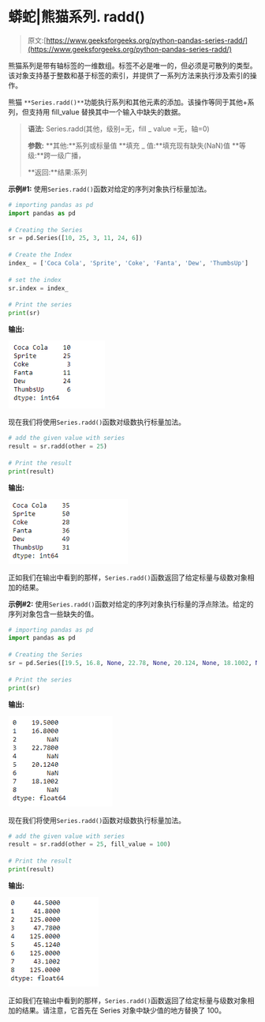 # 蟒蛇|熊猫系列. radd()

> 原文:[https://www.geeksforgeeks.org/python-pandas-series-radd/](https://www.geeksforgeeks.org/python-pandas-series-radd/)

熊猫系列是带有轴标签的一维数组。标签不必是唯一的，但必须是可散列的类型。该对象支持基于整数和基于标签的索引，并提供了一系列方法来执行涉及索引的操作。

熊猫 `**Series.radd()**`功能执行系列和其他元素的添加。该操作等同于其他+系列，但支持用 fill_value 替换其中一个输入中缺失的数据。

> **语法:** Series.radd(其他，级别=无，fill _ value =无，轴=0)
> 
> **参数:**
> **其他:**系列或标量值
> **填充 _ 值:**填充现有缺失(NaN)值
> **等级:**跨一级广播，
> 
> **返回:**结果:系列

**示例#1:** 使用`Series.radd()`函数对给定的序列对象执行标量加法。

```py
# importing pandas as pd
import pandas as pd

# Creating the Series
sr = pd.Series([10, 25, 3, 11, 24, 6])

# Create the Index
index_ = ['Coca Cola', 'Sprite', 'Coke', 'Fanta', 'Dew', 'ThumbsUp']

# set the index
sr.index = index_

# Print the series
print(sr)
```

**输出:**

![](img/dab04769c1239f7411b50876f1fa5e58.png)

现在我们将使用`Series.radd()`函数对级数执行标量加法。

```py
# add the given value with series
result = sr.radd(other = 25)

# Print the result
print(result)
```

**输出:**

![](img/2931536ca3e03387b31496ebf267b062.png)

正如我们在输出中看到的那样，`Series.radd()`函数返回了给定标量与级数对象相加的结果。

**示例#2:** 使用`Series.radd()`函数对给定的序列对象执行标量的浮点除法。给定的序列对象包含一些缺失的值。

```py
# importing pandas as pd
import pandas as pd

# Creating the Series
sr = pd.Series([19.5, 16.8, None, 22.78, None, 20.124, None, 18.1002, None])

# Print the series
print(sr)
```

**输出:**

![](img/c138b3dfc592caf9841b8cf3acb6efb0.png)

现在我们将使用`Series.radd()`函数对级数执行标量加法。

```py
# add the given value with series
result = sr.radd(other = 25, fill_value = 100)

# Print the result
print(result)
```

**输出:**

![](img/566fb96a095715ab6094b8d78eec9ae0.png)

正如我们在输出中看到的那样，`Series.radd()`函数返回了给定标量与级数对象相加的结果。请注意，它首先在 Series 对象中缺少值的地方替换了 100。